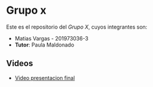 
# Grupo x

Este es el repositorio del *Grupo X*, cuyos integrantes son:

* Matias Vargas - 201973036-3
* **Tutor**: Paula Maldonado

## Videos

* [Video presentacion final](https://drive.google.com/file/d/1dmmNKkOpIB-4OfOsOvN3Vy3vSovqV1YQ/view?usp=sharing)
